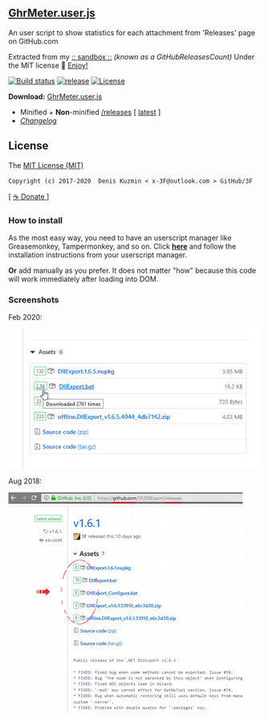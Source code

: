## [GhrMeter.user.js](https://github.com/3F/GhrMeter.user.js)

An user script to show statistics for each attachment from 'Releases' page on GitHub.com

Extracted from my [:: sandbox ::](https://github.com/3F/sandbox) *(known as a GitHubReleasesCount)* Under the MIT license 🎉 [Enjoy!](https://github.com/3F)

[![Build status](https://ci.appveyor.com/api/projects/status/pjery3pc3ketwewp/branch/master?svg=true)](https://ci.appveyor.com/project/3Fs/ghrmeter-user-js-github/branch/master)
[![release](https://img.shields.io/github/release/3F/GhrMeter.user.js.svg)](https://github.com/3F/GhrMeter.user.js/releases/latest)
[![License](https://img.shields.io/badge/License-MIT-74A5C2.svg)](https://github.com/3F/GhrMeter.user.js/blob/master/License.txt)

**Download:** [GhrMeter.user.js](https://3F.github.io/GhrMeter.user.js/releases/latest/)

* Minified + **Non**-minified [/releases](https://github.com/3F/GhrMeter.user.js/releases) [ [latest](https://github.com/3F/GhrMeter.user.js/releases/latest) ]
* *[Changelog](./changelog.txt)*

## License

The [MIT License (MIT)](https://github.com/3F/GhrMeter.user.js/blob/master/License.txt)

```
Copyright (c) 2017-2020  Denis Kuzmin < x-3F@outlook.com > GitHub/3F
```

[ [ ☕ Donate ](https://3F.github.com/Donation/) ]

### How to install

As the most easy way, you need to have an userscript manager like Greasemonkey, Tampermonkey, and so on. Click **[here](https://3F.github.io/GhrMeter.user.js/releases/latest/)** and follow the installation instructions from your userscript manager.

**Or** add manually as you prefer. It does not matter "how" because this code will work immediately after loading into DOM.

### Screenshots

Feb 2020: 

![](./media/GhrMeter.user.js.jpg)

Aug 2018: 

![](./media/GHR_Assets_August_2018.jpg)
